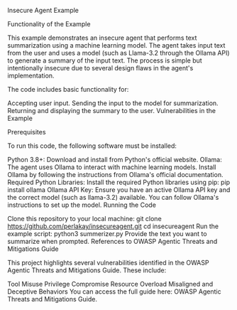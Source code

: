 Insecure Agent Example

Functionality of the Example

This example demonstrates an insecure agent that performs text summarization using a machine learning model. The agent takes input text from the user and uses a model (such as Llama-3.2 through the Ollama API) to generate a summary of the input text. The process is simple but intentionally insecure due to several design flaws in the agent's implementation.

The code includes basic functionality for:

Accepting user input.
Sending the input to the model for summarization.
Returning and displaying the summary to the user.
Vulnerabilities in the Example

Prerequisites

To run this code, the following software must be installed:

Python 3.8+:
Download and install from Python's official website.
Ollama:
The agent uses Ollama to interact with machine learning models. Install Ollama by following the instructions from Ollama's official documentation.
Required Python Libraries:
Install the required Python libraries using pip:
pip install ollama
Ollama API Key:
Ensure you have an active Ollama API key and the correct model (such as llama-3.2) available. You can follow Ollama's instructions to set up the model.
Running the Code

Clone this repository to your local machine:
git clone https://github.com/perlakay/insecureagent.git
cd insecureagent
Run the example script:
python3 summerizer.py
Provide the text you want to summarize when prompted.
References to OWASP Agentic Threats and Mitigations Guide

This project highlights several vulnerabilities identified in the OWASP Agentic Threats and Mitigations Guide. These include:

Tool Misuse
Privilege Compromise
Resource Overload
Misaligned and Deceptive Behaviors
You can access the full guide here: OWASP Agentic Threats and Mitigations Guide.

